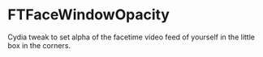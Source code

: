 FTFaceWindowOpacity
==================

Cydia tweak to set alpha of the facetime video feed of yourself in the little box in the corners.
